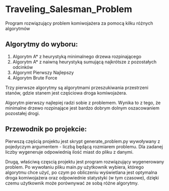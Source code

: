 # Traveling_Salesman_Problem
Program rozwiązujący problem komiwojażera za pomocą kilku różnych algorytmów

## Algorytmy do wyboru:
1) Algorytm A* z heurystyką minimalnego drzewa rozpinającego
2) Algorytm A* z naiwną heurystyką sumującą najkrótsze z pozostałych odcinków
3) Algorymt Pierwszy Najlepszy
4) Algorytm Brute Force

Trzy pierwsze algorytmy są algorytmami przeszukiwania przestrzeni stanów, gdzie stanem jest częściowa droga komiwojażera.

Algorytm pierwszy najlepiej radzi sobie z problemem. Wynika to z tego, że minimalne drzewo rozpinające jest bardzo dobrym dolnym oszacowaniem pozostałej drogi.

## Przewodnik po projekcie:
Pierwszą częścią projektu jest skrypt generate_problem.py wywoływany z pojedyczym argumentem - liczbą będącą rozmiarem problemu. Dla zadanej liczby wygeneruje odpowiednią ilość miast do pliku z danymi.

Drugą, właściwą częscią projektu jest program rozwiązujący wygenerowany problem. Po wywołaniu pliku main.py użytkownik wybiera, którego algorytmu chce użyć, po czym po obliczeniu wyświetlana jest optymalna droga komiwojażera oraz odpowiednie statystyki (w tym czasowe), dzięki czemu użytkownik może porównywać ze sobą różne algorytmy.
